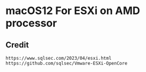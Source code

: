 # macOS12 For ESXi on AMD processor
## Credit
`https://www.sqlsec.com/2023/04/esxi.html`  
`https://github.com/sqlsec/Vmware-ESXi-OpenCore`
